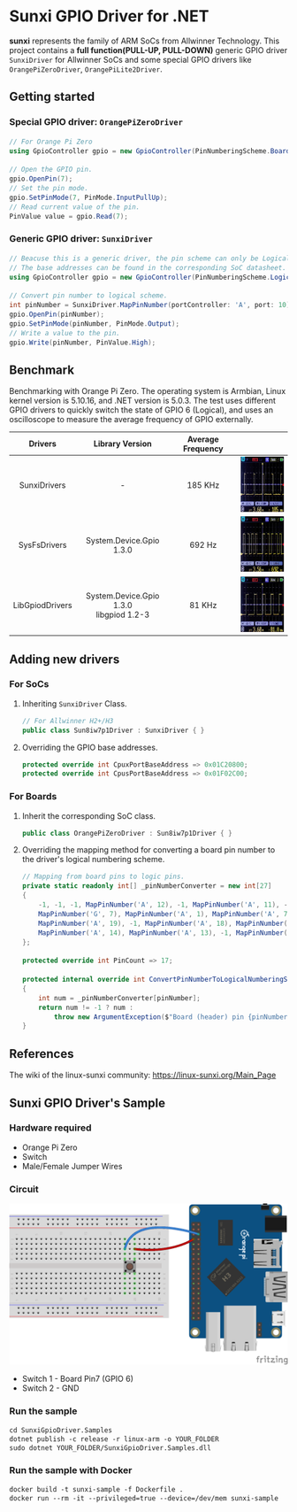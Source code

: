 # Sunxi GPIO Driver for .NET

**sunxi** represents the family of ARM SoCs from Allwinner Technology. This project contains a **full function(PULL-UP, PULL-DOWN)** generic GPIO driver `SunxiDriver` for Allwinner SoCs and some special GPIO drivers like `OrangePiZeroDriver`, `OrangePiLite2Driver`.

## Getting started

### Special GPIO driver: `OrangePiZeroDriver`

```C#
// For Orange Pi Zero
using GpioController gpio = new GpioController(PinNumberingScheme.Board, new OrangePiZeroDriver());

// Open the GPIO pin.
gpio.OpenPin(7);
// Set the pin mode.
gpio.SetPinMode(7, PinMode.InputPullUp);
// Read current value of the pin.
PinValue value = gpio.Read(7);
```

### Generic GPIO driver: `SunxiDriver`

```C#
// Beacuse this is a generic driver, the pin scheme can only be Logical.
// The base addresses can be found in the corresponding SoC datasheet.
using GpioController gpio = new GpioController(PinNumberingScheme.Logical, new SunxiDriver(cpuxPortBaseAddress: 0x01C20800, cpusPortBaseAddress: 0x01F02C00));

// Convert pin number to logical scheme.
int pinNumber = SunxiDriver.MapPinNumber(portController: 'A', port: 10);
gpio.OpenPin(pinNumber);
gpio.SetPinMode(pinNumber, PinMode.Output);
// Write a value to the pin.
gpio.Write(pinNumber, PinValue.High);
```

## Benchmark

Benchmarking with Orange Pi Zero. The operating system is Armbian, Linux kernel version is 5.10.16, and .NET version is 5.0.3. The test uses different GPIO drivers to quickly switch the state of GPIO 6 (Logical), and uses an oscilloscope to measure the average frequency of GPIO externally.

| Drivers | Library Version | Average Frequency |  |
| :-: | :-: | :-: | :- |
| SunxiDrivers | - | 185 KHz | <img src="imgs/sunxi.jpg" height="100"/> |
| SysFsDrivers | System.Device.Gpio 1.3.0 | 692 Hz | <img src="imgs/sysfs.jpg" height="100"/> |
| LibGpiodDrivers | System.Device.Gpio 1.3.0 <br/> libgpiod 1.2-3 | 81 KHz | <img src="imgs/libgpiod.jpg" height="100"/> |

## Adding new drivers

### For SoCs

1. Inheriting `SunxiDriver` Class.
    ```C#
    // For Allwinner H2+/H3
    public class Sun8iw7p1Driver : SunxiDriver { }
    ```
2. Overriding the GPIO base addresses.
    ```C#
    protected override int CpuxPortBaseAddress => 0x01C20800;
    protected override int CpusPortBaseAddress => 0x01F02C00;
    ```

### For Boards

1. Inherit the corresponding SoC class.
    ```C#
    public class OrangePiZeroDriver : Sun8iw7p1Driver { }
    ```
2. Overriding the mapping method for converting a board pin number to the driver's logical numbering scheme.
    ```C#
    // Mapping from board pins to logic pins.
    private static readonly int[] _pinNumberConverter = new int[27]
    {
        -1, -1, -1, MapPinNumber('A', 12), -1, MapPinNumber('A', 11), -1, MapPinNumber('A', 6), MapPinNumber('G', 6), -1,
        MapPinNumber('G', 7), MapPinNumber('A', 1), MapPinNumber('A', 7), MapPinNumber('A', 0), -1, MapPinNumber('A', 3),
        MapPinNumber('A', 19), -1, MapPinNumber('A', 18), MapPinNumber('A', 15), -1, MapPinNumber('A', 16), MapPinNumber('A', 2),
        MapPinNumber('A', 14), MapPinNumber('A', 13), -1, MapPinNumber('A', 10)
    };

    protected override int PinCount => 17;

    protected internal override int ConvertPinNumberToLogicalNumberingScheme(int pinNumber)
    {
        int num = _pinNumberConverter[pinNumber];
        return num != -1 ? num : 
            throw new ArgumentException($"Board (header) pin {pinNumber} is not a GPIO pin on the {GetType().Name} device.", nameof(pinNumber));
    }
    ```

## References

The wiki of the linux-sunxi community: https://linux-sunxi.org/Main_Page

## Sunxi GPIO Driver's Sample

### Hardware required

* Orange Pi Zero
* Switch
* Male/Female Jumper Wires

### Circuit

![](imgs/opi_circuit.png)

* Switch 1 - Board Pin7 (GPIO 6)
* Switch 2 - GND

### Run the sample
```
cd SunxiGpioDriver.Samples
dotnet publish -c release -r linux-arm -o YOUR_FOLDER
sudo dotnet YOUR_FOLDER/SunxiGpioDriver.Samples.dll
```

### Run the sample with Docker
```
docker build -t sunxi-sample -f Dockerfile .
docker run --rm -it --privileged=true --device=/dev/mem sunxi-sample
```